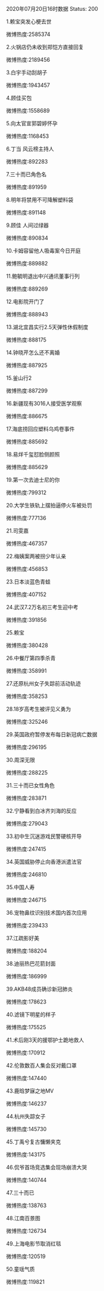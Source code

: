 2020年07月20日16时数据
Status: 200

1.赖宝突发心梗去世

微博热度:2585374

2.火锅店仍未收到郑恺方直接回复

微博热度:2189456

3.白宇手动刮胡子

微博热度:1943457

4.顾佳买包

微博热度:1558689

5.向太官宣郭碧婷怀孕

微博热度:1168453

6.丁当 风云榜主持人

微博热度:892283

7.三十而已角色名

微博热度:891959

8.明年将禁用不可降解塑料袋

微博热度:891148

9.顾佳 人间过绿器

微博热度:890834

10.卡姆容留他人吸毒案今日开庭

微博热度:889882

11.鲍毓明退出中兴通讯董事行列

微博热度:889269

12.电影院开门了

微博热度:888943

13.湖北宜昌实行2.5天弹性休假制度

微博热度:888175

14.钟晓芹怎么还不离婚

微博热度:887925

15.釜山行2

微博热度:887299

16.新疆现有3016人接受医学观察

微博热度:886675

17.海底捞回应塑料乌鸡卷事件

微博热度:885692

18.易烊千玺怼脸侧颜照

微博热度:885629

19.第一次去迪士尼的你

微博热度:799312

20.大学生铁轨上摆拍逼停火车被处罚

微博热度:777136

21.司雯嘉

微博热度:467357

22.梅姨案两被拐少年认亲

微博热度:456853

23.日本淡蓝色青蛙

微博热度:407152

24.武汉7.2万名初三考生迎中考

微博热度:391856

25.赖宝

微博热度:380428

26.中餐厅第四季杀青

微博热度:358991

27.还原杭州女子失踪前活动轨迹

微博热度:358253

28.18岁高考生被评见义勇为

微博热度:325246

29.英国政府暂停发布每日新冠病亡数据

微博热度:296195

30.周深无限

微博热度:288225

31.三十而已女性角色

微博热度:283871

32.宁静看到白冰齐刘海的反应

微博热度:279043

33.初中生沉迷游戏民警硬核开导

微博热度:247415

34.英国威胁停止向香港派遣法官

微博热度:246810

35.中国人寿

微博热度:246715

36.宠物鼻纹识别技术国内首次应用

微博热度:239433

37.江疏影好美

微博热度:188204

38.迪丽热巴花箭封面

微博热度:186999

39.AKB48成员确诊新冠肺炎

微博热度:178623

40.滤镜下明星的样子

微博热度:175525

41.术后刚3天的援鄂护士跪地救人

微博热度:170912

42.伦敦数百人集会反对戴口罩

微博热度:147440

43.鹿晗梦寐之地MV

微博热度:146237

44.杭州失踪女子

微博热度:145730

45.丁禹兮复古慵懒夹克

微博热度:143175

46.侃爷首场竞选集会现场崩溃大哭

微博热度:140744

47.三十而已

微博热度:138763

48.江南百景图

微博热度:126734

49.上海电影节取消红毯

微博热度:120519

50.童瑶气质

微博热度:119821

